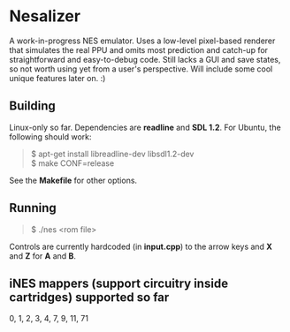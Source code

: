 # Nesalizer #

A work-in-progress NES emulator. Uses a low-level pixel-based renderer that simulates the real PPU
and omits most prediction and catch-up for straightforward and easy-to-debug code. Still lacks a
GUI and save states, so not worth using yet from a user's perspective. Will include some cool
unique features later on. :)

## Building ##

Linux-only so far. Dependencies are <b>readline</b> and <b>SDL 1.2</b>. For Ubuntu, the following
should work:

> $ apt-get install libreadline-dev libsdl1.2-dev  
> $ make CONF=release

See the <b>Makefile</b> for other options.

## Running ##

> $ ./nes \<rom file\>

Controls are currently hardcoded (in <b>input.cpp</b>) to the arrow keys and <b>X</b> and <b>Z</b> for
<b>A</b> and <b>B</b>.

## iNES mappers (support circuitry inside cartridges) supported so far ##

0, 1, 2, 3, 4, 7, 9, 11, 71
